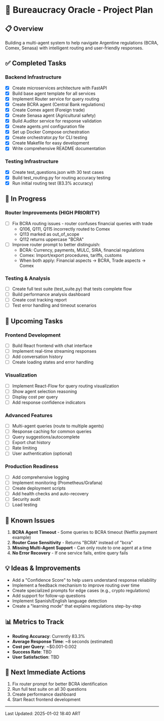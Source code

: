 # 🎯 Bureaucracy Oracle - Project Plan

## 📋 Overview
Building a multi-agent system to help navigate Argentine regulations (BCRA, Comex, Senasa) with intelligent routing and user-friendly responses.

## ✅ Completed Tasks

### Backend Infrastructure
- [x] Create microservices architecture with FastAPI
- [x] Build base agent template for all services
- [x] Implement Router service for query routing
- [x] Create BCRA agent (Central Bank regulations)
- [x] Create Comex agent (Foreign trade)
- [x] Create Senasa agent (Agricultural safety)
- [x] Build Auditor service for response validation
- [x] Create agents.yml configuration file
- [x] Set up Docker Compose orchestration
- [x] Create orchestrator.py for CLI testing
- [x] Create Makefile for easy development
- [x] Write comprehensive README documentation

### Testing Infrastructure
- [x] Create test_questions.json with 30 test cases
- [x] Build test_routing.py for routing accuracy testing
- [x] Run initial routing test (83.3% accuracy)

## 🚧 In Progress

### Router Improvements (HIGH PRIORITY)
- [ ] Fix BCRA routing issues - router confuses financial queries with trade
  - Q106, Q111, Q115 incorrectly routed to Comex
  - Q113 marked as out_of_scope
  - Q112 returns uppercase "BCRA"
- [ ] Improve router prompt to better distinguish:
  - BCRA: Currency, payments, MULC, SIRA, financial regulations
  - Comex: Import/export procedures, tariffs, customs
  - When both apply: Financial aspects → BCRA, Trade aspects → Comex

### Testing & Analysis
- [ ] Create full test suite (test_suite.py) that tests complete flow
- [ ] Build performance analysis dashboard
- [ ] Create cost tracking report
- [ ] Test error handling and timeout scenarios

## 📅 Upcoming Tasks

### Frontend Development
- [ ] Build React frontend with chat interface
- [ ] Implement real-time streaming responses
- [ ] Add conversation history
- [ ] Create loading states and error handling

### Visualization
- [ ] Implement React-Flow for query routing visualization
- [ ] Show agent selection reasoning
- [ ] Display cost per query
- [ ] Add response confidence indicators

### Advanced Features
- [ ] Multi-agent queries (route to multiple agents)
- [ ] Response caching for common queries
- [ ] Query suggestions/autocomplete
- [ ] Export chat history
- [ ] Rate limiting
- [ ] User authentication (optional)

### Production Readiness
- [ ] Add comprehensive logging
- [ ] Implement monitoring (Prometheus/Grafana)
- [ ] Create deployment scripts
- [ ] Add health checks and auto-recovery
- [ ] Security audit
- [ ] Load testing

## 🐛 Known Issues

1. **BCRA Agent Timeout** - Some queries to BCRA timeout (Netflix payment example)
2. **Router Case Sensitivity** - Returns "BCRA" instead of "bcra"
3. **Missing Multi-Agent Support** - Can only route to one agent at a time
4. **No Error Recovery** - If one service fails, entire query fails

## 💡 Ideas & Improvements

- Add a "Confidence Score" to help users understand response reliability
- Implement a feedback mechanism to improve routing over time
- Create specialized prompts for edge cases (e.g., crypto regulations)
- Add support for follow-up questions
- Implement Spanish/English language detection
- Create a "learning mode" that explains regulations step-by-step

## 📊 Metrics to Track

- **Routing Accuracy**: Currently 83.3%
- **Average Response Time**: ~8 seconds (estimated)
- **Cost per Query**: ~$0.001-0.002
- **Success Rate**: TBD
- **User Satisfaction**: TBD

## 🎯 Next Immediate Actions

1. Fix router prompt for better BCRA identification
2. Run full test suite on all 30 questions
3. Create performance dashboard
4. Start React frontend development

---

Last Updated: 2025-01-02 18:40 ART